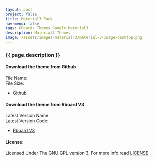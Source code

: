 ```yaml
---
layout: post
project: false
title: Material3 Pack
nav-menu: false
tags: Gboards Themes Google Material3
description: Material3 Themes
image: /assets/images/material-3/material-3-image-desktop.png
---
```


<div id="main" class="alt">
   <div class="inner">
      <span class="image main material-3" style="margin-top: -2em !important;"></span>
      <h3 >{{ page.description }}</h3>
      <p id="material-3-desc"></p>
      <div class="container-fluid-download">
         <div class="column-rboard">
            <div class="card">
               <div class="container-card">
                  <h4><b>Download the theme from Github</b></h4>
                  <div id="material-3-file_name" class="rboard-text">File Name: </div>
                  <div id="material-3-file_size" class="rboard-text">File Size: </div>
                  <ul class="actions card-button">
                     <li style="padding: 0 0 0 0 !important;">
                        <a id="material-3-link" class="button special read-more icon fa-github" target="_blank" style="color: var(--btn-text) !important;">Github</a>
                     </li>
                  </ul>
               </div>
            </div>
         </div>
         <div class="column-rboard">
            <div class="card">
               <div class="container-card">
                  <h4><b>Download the theme from Rboard V3</b></h4>
                  <div id="rboardversion-a6-release-name" class="rboard-text">Latest Version Name: </div>
                  <div id="rboardversion-a6-release-code" class="rboard-text">Latest Version Code: </div>
                  <ul class="actions card-button">
                     <li style="padding: 0 0 0 0 !important;"><a href="/projects/rboard-theme-manager/#rboard-downloads" class="button special read-more icon fa-file-arrow-down" target="_blank" style="color: var(--btn-text) !important;">Rboard V3</a></li>
                  </ul>
               </div>
            </div>
         </div>
      </div>
   </div>
</div>

<h4>License:</h4>
Licensed Under The GNU GPL version 3, For more info read <a target="_blank" href="https://github.com/AkosPaha/akospaha.github.io/blob/master/LICENSE.md">LICENSE</a>
